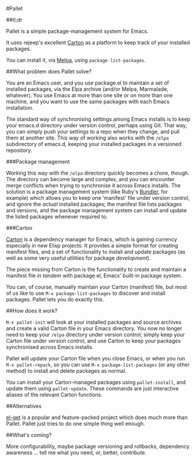 #Pallet

##tl;dr

Pallet is a simple package-management system for Emacs.

It uses rejeep's excellent [Carton](https://github.com/rejeep/carton.git) as a platform to keep track of your installed packages.

You can install it, via [Melpa](http://melpa.milkbox.net), using `package-list-packages`.

##What problem does Pallet solve?

You are an Emacs user, and you use package.el to maintain a set of installed packages, via the Elpa archive (and/or Melpa, Marmalade, whatever). You use Emacs at more than one site or on more than one machine, and you want to use the same packages with each Emacs installation.

The standard way of synchronising settings among Emacs installs is to keep your emacs.d directory under version control, perhaps using Git. That way, you can simply push your settings to a repo when they change, and pull them at another site. This way of working also works with the `/elpa` subdirectory of emacs.d, keeping your installed packages in a versioned repository.

###Package management

Working this way with the `/elpa` directory quickly becomes a chore, though. The directory can become large and complex, and you can encounter merge conflicts when trying to synchronise it across Emacs installs. The solution is a package management system (like Ruby's [Bundler](http://gembundler.com), for example) which allows you to keep one 'manifest' file under version control, and ignore the *actual* installed packages; the manifest file lists packages and versions, and the package management system can install and update the listed packages whenever required to.

###Carton

[Carton](https://github.com/rejeep/carton.git) is a dependency manager for Emacs, which is gaining currency especially in new Elisp projects. It provides a simple format for creating manifest files, and a set of functionality to install and update packages (as well as some very useful utilities for package *development*).

The piece missing from Carton is the functionality to create and maintain a manifest file *in tandem* with package.el, Emacs' built-in package system.

You can, of course, manually maintain your Carton (manifest) file, but most of us like to use `M-x package-list-packages` to discover and install packages. Pallet lets you do exactly this.

##How does it work?

`M-x pallet-init` will look at your installed packages and source archives and create a valid Carton file in your Emacs directory. You now no longer need to keep your `/elpa` directory under version control; simply keep your Carton file under version control, and use Carton to keep your packages synchronised across Emacs installs.

Pallet will update your Carton file when you close Emacs, or when you run `M-x pallet-repack`, so you can use `M-x package-list-packages` (or any other method) to install and delete packages as normal.

You can install your Carton-managed packages using `pallet-install`, and update them using `pallet-update`. These commands are just interactive aliases of the relevant Carton functions.

##Alternatives

[el-get](https://github.com/dimitri/el-get) is a popular and feature-packed project which does much more than Pallet. Pallet just tries to do one simple thing well enough.

##What's coming?

More configurability, maybe package versioning and rollbacks, dependency awareness ... tell me what you need, or, better, contribute.


